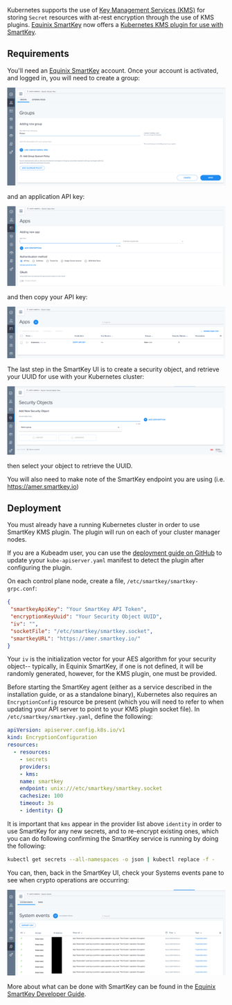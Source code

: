<!-- <meta>
{
	"title": "Equinix SmartKey KMS Plugin on Bare Metal Kubernetes",
	"description": "Installing and configuring the Equinix SmartKey KMS Plugin for Kubernetes on Packet Bare Metal",
	"tag": ["Kubernetes"],
	"seo-title": "Equinix SmartKey KMS Plugin on Bare Metal Kubernetes - Packet Technical Guides",
	"seo-description": "Equinix SmartKey KMS Plugin on Kubernetes on Packet",
	"og-title": "Equinix SmartKey KMS Plugin on Bare Metal Kubernetes",
	"og-description": "Installing and configuring the Equinix SmartKey KMS Plugin for Kubernetes on Packet Bare Metal"
}
</meta> -->

Kubernetes supports the use of [Key Management Services (KMS)](https://kubernetes.io/docs/tasks/administer-cluster/kms-provider/) for storing `Secret` resources with at-rest encryption through the use of KMS plugins. [Equinix SmartKey](https://amer.smartkey.io/#/) now offers a [Kubernetes KMS plugin for use with SmartKey](https://github.com/equinix/smartkey-kubernetes-kms).

## Requirements

You'll need an [Equinix SmartKey](https://github.com/equinix/smartkey-kubernetes-kms) account. Once your account is activated, and logged in, you will need to create a group:

![SmartKey UI Add Group](/images/smartkey-group-create.png)

and an application API key:

![SmartKey Add Application](/images/smartkey-application.png)

and then copy your API key:

![SmartKey App API Key](/images/smartkey-api-key.png)

The last step in the SmartKey UI is to create a security object, and retrieve your UUID for use with your Kubernetes cluster:

![SmartKey Security Object Create](/images/smartkey-security-object.png)

then select your object to retrieve the UUID.

You will also need to make note of the SmartKey endpoint you are using (i.e. https://amer.smartkey.io)

## Deployment

You must already have a running Kubernetes cluster in order to use SmartKey KMS plugin. The plugin will run on each of your cluster manager nodes. 

If you are a Kubeadm user, you can use the [deployment guide on GitHub](https://github.com/equinix/smartkey-kubernetes-kms) to update yyour `kube-apiserver.yaml` manifest to detect the plugin after configuring the plugin.

On each control plane node, create a file, `/etc/smartkey/smartkey-grpc.conf`:

```json
{
 "smartkeyApiKey": "Your SmartKey API Token",
 "encryptionKeyUuid": "Your Security Object UUID",
 "iv": "",
 "socketFile": "/etc/smartkey/smartkey.socket",
 "smartkeyURL": "https://amer.smartkey.io/"
}
```

Your `iv` is the initialization vector for your AES algorithm for your security object-- typically, in Equinix SmartKey, if one is not defined, it will be randomly generated, however, for the KMS plugin, one must be provided. 

Before starting the SmartKey agent (either as a service described in the installation guide, or as a standalone binary), Kubernetes also requires an `EncryptionConfig` resource be present (which you will need to refer to when updating your API server to point to your KMS plugin socket file). In `/etc/smartkey/smartkey.yaml`, define the following:

```yaml
apiVersion: apiserver.config.k8s.io/v1
kind: EncryptionConfiguration
resources:
  - resources:
    - secrets
    providers:
    - kms:
	name: smartkey
	endpoint: unix:///etc/smartkey/smartkey.socket
	cachesize: 100
	timeout: 3s
    - identity: {}
```

It is important that `kms` appear in the provider list above `identity` in order to use SmartKey for any new secrets, and to re-encrypt existing ones, which you can do following confirming the SmartKey service is running by doing the following:

```bash
kubectl get secrets --all-namespaces -o json | kubectl replace -f -
```

You can, then, back in the SmartKey UI, check your Systems events pane to see when crypto operations are occurring:

![SmartKey System Events View](/images/smartkey-logs.png)

More about what can be done with SmartKey can be found in the [Equinix SmartKey Developer Guide](https://developer.equinix.com/catalog/smartkeyv1). 

